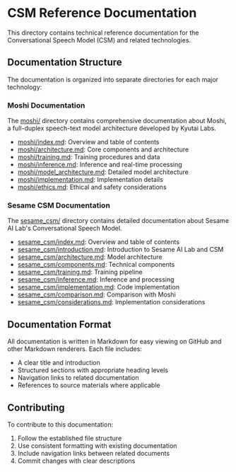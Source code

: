 # CSM Reference Documentation

This directory contains technical reference documentation for the Conversational Speech Model (CSM) and related technologies.

## Documentation Structure

The documentation is organized into separate directories for each major technology:

### Moshi Documentation

The [moshi/](./moshi/) directory contains comprehensive documentation about Moshi, a full-duplex speech-text model architecture developed by Kyutai Labs.

- [moshi/index.md](./moshi/index.md): Overview and table of contents
- [moshi/architecture.md](./moshi/architecture.md): Core components and architecture
- [moshi/training.md](./moshi/training.md): Training procedures and data
- [moshi/inference.md](./moshi/inference.md): Inference and real-time processing
- [moshi/model_architecture.md](./moshi/model_architecture.md): Detailed model architecture
- [moshi/implementation.md](./moshi/implementation.md): Implementation details
- [moshi/ethics.md](./moshi/ethics.md): Ethical and safety considerations

### Sesame CSM Documentation

The [sesame_csm/](./sesame_csm/) directory contains detailed documentation about Sesame AI Lab's Conversational Speech Model.

- [sesame_csm/index.md](./sesame_csm/index.md): Overview and table of contents
- [sesame_csm/introduction.md](./sesame_csm/introduction.md): Introduction to Sesame AI Lab and CSM
- [sesame_csm/architecture.md](./sesame_csm/architecture.md): Model architecture
- [sesame_csm/components.md](./sesame_csm/components.md): Technical components
- [sesame_csm/training.md](./sesame_csm/training.md): Training pipeline
- [sesame_csm/inference.md](./sesame_csm/inference.md): Inference and processing
- [sesame_csm/implementation.md](./sesame_csm/implementation.md): Code implementation
- [sesame_csm/comparison.md](./sesame_csm/comparison.md): Comparison with Moshi
- [sesame_csm/considerations.md](./sesame_csm/considerations.md): Implementation considerations

## Documentation Format

All documentation is written in Markdown for easy viewing on GitHub and other Markdown renderers. Each file includes:

- A clear title and introduction
- Structured sections with appropriate heading levels
- Navigation links to related documentation
- References to source materials where applicable

## Contributing

To contribute to this documentation:

1. Follow the established file structure
2. Use consistent formatting with existing documentation
3. Include navigation links between related documents
4. Commit changes with clear descriptions